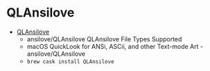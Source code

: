 # QLAnsilove
- [QLAnsilove](https://github.com/ansilove/QLAnsilove)
  -  ansilove/QLAnsilove QLAnsilove File Types Supported
  - macOS QuickLook for ANSi, ASCii, and other Text-mode Art - ansilove/QLAnsilove
  - `brew cask install QLAnsilove`
